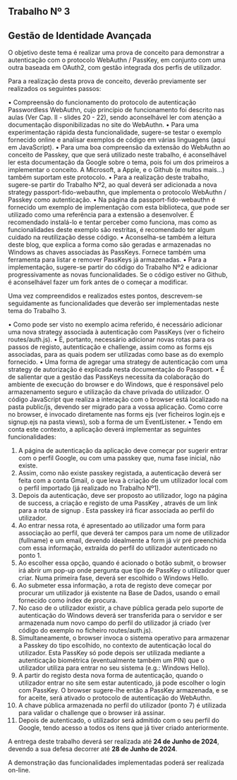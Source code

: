 ## Trabalho Nº 3

## Gestão de Identidade Avançada

O objetivo deste tema é realizar uma prova de conceito para demonstrar a autenticação com
o protocolo WebAuthn / PassKey, em conjunto com uma outra baseada em OAuth2, com
gestão integrada dos perfis de utilizador.

Para a realização desta prova de conceito, deverão previamente ser realizados os seguintes
passos:

• Compreensão do funcionamento do protocolo de autenticação Passwordless
WebAuthn, cujo princípio de funcionamento foi descrito nas aulas (Ver Cap. II - slides
20 - 22), sendo aconselhável ler com atenção a documentação disponibilizadas no
site do WebAuthn.
• Para uma experimentação rápida desta funcionalidade, sugere-se testar o exemplo
fornecido online e analisar exemplos de código em várias linguagens (aqui em
JavaScript).
• Para uma boa compreensão da extensão do WebAuthn ao conceito de Passkey, que
que será utilizado neste trabalho, é aconselhável ler esta documentação da Google
sobre o tema, pois foi um dos primeiros a implementar o conceito. A Microsoft, a
Apple, e o Github (e muitos mais…) também suportam este protocolo.
• Para a realização deste trabalho, sugere-se partir do Trabalho Nº2, ao qual deverá
ser adicionada a nova strategy passport-fido-webauthn, que implementa o protocolo
WebAuthn / Passkey como autenticação.
• Na página da passport-fido-webauthn é fornecido um exemplo de implementação
com esta biblioteca, que pode ser utilizado como uma referência para a extensão a
desenvolver. É recomendado instalá-lo e tentar perceber como funciona, mas como
as funcionalidades deste exemplo são restritas, é recomendado ter algum cuidado na
reutilização desse código.
• Aconselha-se também a leitura deste blog, que explica a forma como são geradas e
armazenadas no Windows as chaves associadas às PassKeys. Fornece também
uma ferramenta para listar e remover PassKeys já armazenadas.
• Para a implementação, sugere-se partir do código do Trabalho Nº2 e adicionar
progressivamente as novas funcionalidades. Se o código estiver no Github, é
aconselhável fazer um fork antes de o começar a modificar.

Uma vez compreendidos e realizados estes pontos, descrevem-se seguidamente as
funcionalidades que deverão ser implementadas neste tema do Trabalho 3.

• Como pode ser visto no exemplo acima referido, é necessário adicionar uma nova
strategy associada à autenticação com PassKeys (ver o ficheiro routes/auth.js).
• É, portanto, necessário adicionar novas rotas para os passos de registo, autenticação
e challenge, assim como as forms ejs associadas, para as quais podem ser utilizadas
como base as do exemplo fornecido.
• Uma forma de agregar uma strategy de autenticação com uma strategy de
autorização é explicada nesta documentação do Passport.
• É de salientar que a gestão das PassKeys necessita da colaboração do ambiente de
execução do browser e do Windows, que é responsável pelo armazenamento seguro
e utilização da chave privada do utilizador. O código JavaScript que realiza a
interação com o browser está localizado na pasta public/js, devendo ser migrado
para a vossa aplicação. Como corre no browser, é invocado diretamente nas forms
ejs (ver ficheiros login.ejs e signup.ejs na pasta views), sob a forma de um
EventListener.
• Tendo em conta este contexto, a aplicação deverá implementar as seguintes
funcionalidades:

1. A página de autenticação da aplicação deve começar por sugerir entrar com o
perfil Google, ou com uma passkey que, numa fase inicial, não existe.
2. Assim, como não existe passkey registada, a autenticação deverá ser feita
com a conta Gmail, o que leva à criação de um utilizador local com o perfil
importado (já realizado no Trabalho Nº1).
3. Depois da autenticação, deve ser proposto ao utilizador, logo na página de
success, a criação e registo de uma PassKey , através de um link para a rota
de signup . Esta passkey irá ficar associada ao perfil do utilizador.
4. Ao entrar nessa rota, é apresentado ao utilizador uma form para associação
ao perfil, que deverá ter campos para um nome de utilizador (fullname) e um
email, devendo idealmente a form já vir pré preenchida com essa informação,
extraída do perfil do utilizador autenticado no ponto 1.
5. Ao escolher essa opção, quando é acionado o botão submit, o browser irá
abrir um pop-up onde pergunta que tipo de PassKey o utilizador quer criar.
Numa primeira fase, deverá ser escolhido o Windows Hello.
6. Ao submeter essa informação, a rota de registo deve começar por procurar um
utilizador já existente na Base de Dados, usando o email fornecido como índex
de procura.
7. No caso de o utilizador existir, a chave pública gerada pelo suporte de
autenticação do Windows deverá ser transferida para o servidor e ser
armazenada num novo campo do perfil do utilizador já criado (ver código do
exemplo no ficheiro routes/auth.js).
8. Simultaneamente, o browser invoca o sistema operativo para armazenar a
Passkey do tipo escolhido, no contexto de autenticação local do utilizador.
Esta PassKey só pode depois ser utilizada mediante a autenticação biométrica
(eventualmente também um PIN) que o utilizador utiliza para entrar no seu
sistema (e.g.: Windows Hello).
9. A partir do registo desta nova forma de autenticação, quando o utilizador
entrar no site sem estar autenticado, já pode escolher o login com PassKey. O
browser sugere-lhe então a PassKey armazenada, e se for aceite, será ativado
o protocolo de autenticação do WebAuthn.
10. A chave pública armazenada no perfil do utilizador (ponto 7) é utilizada para
validar o challenge que o browser irá assinar.
11. Depois de autenticado, o utilizador será admitido com o seu perfil do Google,
tendo acesso a todos os itens que já tiver criado anteriormente.

A entrega deste trabalho deverá ser realizada até **24 de Junho de 2024**, devendo a sua
defesa decorrer até **28 de Junho de 2024**.
 
A demonstração das funcionalidades implementadas poderá ser realizada on-line.